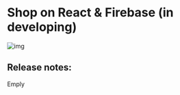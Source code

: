 # Shop on React & Firebase (in developing)

![img](https://firebasestorage.googleapis.com/v0/b/personal-24c21.appspot.com/o/Projects%2Fcards_Shop.jpg?alt=media&token=c4e10f6d-61af-450d-b7f3-78ab44ea5bf7)

## Release notes:
   Emply
